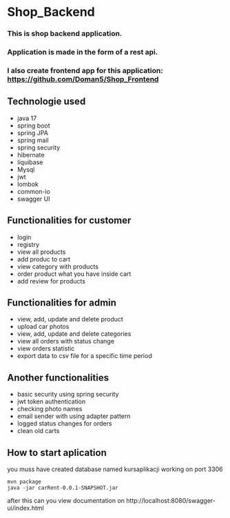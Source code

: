 # Shop_Backend

### This is shop backend application.
### Application is made in the form of a rest api.
### I also create frontend app for this application: https://github.com/Doman5/Shop_Frontend

## Technologie used
  - java 17
  - spring boot
  - spring JPA
  - spring mail
  - spring security
  - hibernate
  - liquibase
  - Mysql
  - jwt
  - lombok
  - common-io
  - swagger UI

## Functionalities for customer
  - login
  - registry
  - view all products
  - add produc to cart
  - view category with products
  - order product what you have inside cart
  - add review for products
  
## Functionalities for admin
   - view, add, update and delete product
   - upload car photos
   - view, add, update and delete categories
   - view all orders with status change
   - view orders statistic
   - export data to csv file for a specific time period
   
## Another functionalities
   - basic security using spring security
   - jwt token authentication
   - checking photo names
   - email sender with using adapter pattern
   - logged status changes for orders
   - clean old carts
  
 ## How to start aplication
 
 you muss have created database named kursaplikacji working on port 3306 
 ```
 mvn package
 java -jar carRent-0.0.1-SNAPSHOT.jar
 ```
 after this can you view documentation on http://localhost:8080/swagger-ui/index.html
